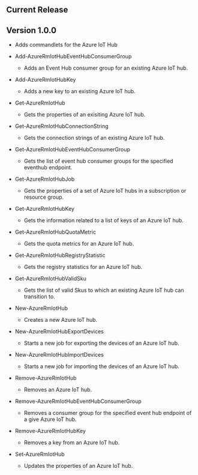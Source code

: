 ﻿<!--
    Please leave this section at the top of the change log.

    Changes for the current release should go under the section titled "Current Release", and should adhere to the following format:

    ## Current Release
    * Overview of change #1
        - Additional information about change #1
    * Overview of change #2
        - Additional information about change #2
        - Additional information about change #2
    * Overview of change #3
    * Overview of change #4
        - Additional information about change #4

    ## YYYY.MM.DD - Version X.Y.Z (Previous Release)
    * Overview of change #1
        - Additional information about change #1
-->
## Current Release

## Version 1.0.0
* Adds commandlets for the Azure IoT Hub 
 - Add-AzureRmIotHubEventHubConsumerGroup
   - Adds an Event Hub consumer group for an existing Azure IoT hub.

 - Add-AzureRmIotHubKey
   - Adds a new key to an existing Azure IoT hub.

 - Get-AzureRmIotHub
   - Gets the properties of an exisiting Azure IoT hub.

 - Get-AzureRmIotHubConnectionString
   - Gets the connection strings of an existing Azure IoT hub.

 - Get-AzureRmIotHubEventHubConsumerGroup
   - Gets the list of event hub consumer groups for the specified eventhub endpoint.

 - Get-AzureRmIotHubJob
   - Gets the properties of a set of Azure IoT hubs in a subscription or resource group.

 - Get-AzureRmIotHubKey
   - Gets the information related to a list of keys of an Azure IoT hub.

 - Get-AzureRmIotHubQuotaMetric
   - Gets the quota metrics for an Azure IoT hub.

 - Get-AzureRmIotHubRegistryStatistic
   - Gets the registry statistics for an Azure IoT hub.

 - Get-AzureRmIotHubValidSku
   - Gets the list of valid Skus to which an existing Azure IoT hub can transition to.

 - New-AzureRmIotHub
   - Creates a new Azure IoT hub.

 - New-AzureRmIotHubExportDevices
   - Starts a new job for exporting the devices of an Azure IoT hub.

 - New-AzureRmIotHubImportDevices
   - Starts a new job for importing the devices of an Azure IoT hub.

 - Remove-AzureRmIotHub
   - Removes an Azure IoT hub.

 - Remove-AzureRmIotHubEventHubConsumerGroup
   - Removes a consumer group for the specified event hub endpoint of a give Azure IoT hub.

 - Remove-AzureRmIotHubKey
   - Removes a key from an Azure IoT hub.

 - Set-AzureRmIotHub
   - Updates the properties of an Azure IoT hub.